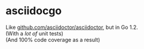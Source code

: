 asciidocgo
==========

Like [github.com/asciidoctor/asciidoctor](https://github.com/asciidoctor/asciidoctor), but in Go 1.2.  
(With a *lot of* unit tests)  
(And 100% code coverage as a result)
